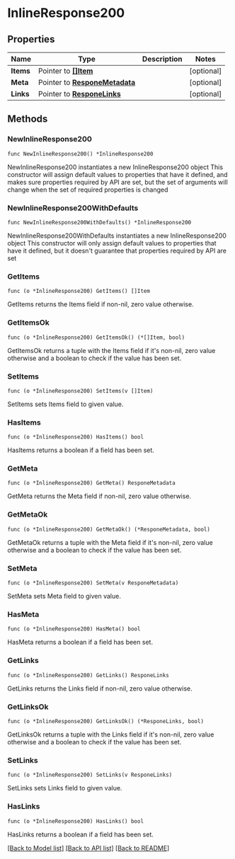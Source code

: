 # InlineResponse200

## Properties

Name | Type | Description | Notes
------------ | ------------- | ------------- | -------------
**Items** | Pointer to [**[]Item**](Item.md) |  | [optional] 
**Meta** | Pointer to [**ResponeMetadata**](respone_metadata.md) |  | [optional] 
**Links** | Pointer to [**ResponeLinks**](respone_links.md) |  | [optional] 

## Methods

### NewInlineResponse200

`func NewInlineResponse200() *InlineResponse200`

NewInlineResponse200 instantiates a new InlineResponse200 object
This constructor will assign default values to properties that have it defined,
and makes sure properties required by API are set, but the set of arguments
will change when the set of required properties is changed

### NewInlineResponse200WithDefaults

`func NewInlineResponse200WithDefaults() *InlineResponse200`

NewInlineResponse200WithDefaults instantiates a new InlineResponse200 object
This constructor will only assign default values to properties that have it defined,
but it doesn't guarantee that properties required by API are set

### GetItems

`func (o *InlineResponse200) GetItems() []Item`

GetItems returns the Items field if non-nil, zero value otherwise.

### GetItemsOk

`func (o *InlineResponse200) GetItemsOk() (*[]Item, bool)`

GetItemsOk returns a tuple with the Items field if it's non-nil, zero value otherwise
and a boolean to check if the value has been set.

### SetItems

`func (o *InlineResponse200) SetItems(v []Item)`

SetItems sets Items field to given value.

### HasItems

`func (o *InlineResponse200) HasItems() bool`

HasItems returns a boolean if a field has been set.

### GetMeta

`func (o *InlineResponse200) GetMeta() ResponeMetadata`

GetMeta returns the Meta field if non-nil, zero value otherwise.

### GetMetaOk

`func (o *InlineResponse200) GetMetaOk() (*ResponeMetadata, bool)`

GetMetaOk returns a tuple with the Meta field if it's non-nil, zero value otherwise
and a boolean to check if the value has been set.

### SetMeta

`func (o *InlineResponse200) SetMeta(v ResponeMetadata)`

SetMeta sets Meta field to given value.

### HasMeta

`func (o *InlineResponse200) HasMeta() bool`

HasMeta returns a boolean if a field has been set.

### GetLinks

`func (o *InlineResponse200) GetLinks() ResponeLinks`

GetLinks returns the Links field if non-nil, zero value otherwise.

### GetLinksOk

`func (o *InlineResponse200) GetLinksOk() (*ResponeLinks, bool)`

GetLinksOk returns a tuple with the Links field if it's non-nil, zero value otherwise
and a boolean to check if the value has been set.

### SetLinks

`func (o *InlineResponse200) SetLinks(v ResponeLinks)`

SetLinks sets Links field to given value.

### HasLinks

`func (o *InlineResponse200) HasLinks() bool`

HasLinks returns a boolean if a field has been set.


[[Back to Model list]](../README.md#documentation-for-models) [[Back to API list]](../README.md#documentation-for-api-endpoints) [[Back to README]](../README.md)


